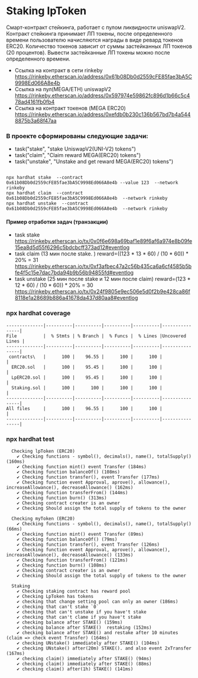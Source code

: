 # Staking lpToken

Cмарт-контракт стейкинга, работает с пулом ликвидности uniswapV2. Контракт стейкинга принимает ЛП токены, после определенного времени пользователю начисляются награды в виде ревард токенов ERC20. 
Количество токенов зависит от суммы застейканных ЛП токенов (20 процентов). Вывести застейканные ЛП токены можно после определенного времени.
- Cсылка на контракт в сети rinkeby https://rinkeby.etherscan.io/address/0x61b08Db0d2559cFE85fae3bA5C9998Ed066A8e4b
- Ссылка на пул(MEGA/ETH) uniswapV2 https://rinkeby.etherscan.io/address/0x597974e59862fc896d1b66c5c478ad4161fb0fb4  
- Ссылка на контракт токенов (MEGA ERC20) https://rinkeby.etherscan.io/address/0xefdb0b230c136b567bd7b4a5448875b3a68f47aa
### В проекте сформированы следующие задачи:
- task("stake", "stake UniswapV2(UNI-V2) tokens")
- task("claim", "Claim reward MEGA(ERC20) tokens")
- task("unstake", "Unstake and get reward MEGA(ERC20) tokens")
```shell

npx hardhat stake  --contract 0x61b08Db0d2559cFE85fae3bA5C9998Ed066A8e4b --value 123  --network rinkeby  
npx hardhat claim  --contract 0x61b08Db0d2559cFE85fae3bA5C9998Ed066A8e4b  --network rinkeby
npx hardhat unstake  --contract 0x61b08Db0d2559cFE85fae3bA5C9998Ed066A8e4b  --network rinkeby
```
#### Пример отработки задач (транзакции)
-  task stake https://rinkeby.etherscan.io/tx/0x0f6e698a69baf1e89f6af6a974e8b09fe15ea8d5d55f6296c5bdcbcff373ad12#eventlog
-  task claim (13 мин после stake. )
reward=((123 * 13 * 60) / (10 * 60)) * 20%  = 31 
https://rinkeby.etherscan.io/tx/0xf3afbec47a2c56b435ca6a6cf4585b5bfe4f5c15e7dac7bda94b9b56b94855fd#eventlog
-  task unstake (25 мин после stake и 12 мин после claim) 
reward=(123 * 12 * 60) / (10 * 60)) * 20% = 30
https://rinkeby.etherscan.io/tx/0x24f9805e9ec506e5d0f2b9e428ca86f8118e1a28689b886a41678da437d80aa8#eventlog


### npx hardhat coverage

```shell
--------------|----------|----------|----------|----------|----------------|
File          |  % Stmts | % Branch |  % Funcs |  % Lines |Uncovered Lines |
--------------|----------|----------|----------|----------|----------------|
 contracts\   |      100 |    96.55 |      100 |      100 |                |
  ERC20.sol   |      100 |    95.45 |      100 |      100 |                |
  LpERC20.sol |      100 |    95.45 |      100 |      100 |                |
  Staking.sol |      100 |      100 |      100 |      100 |                |
--------------|----------|----------|----------|----------|----------------|
All files     |      100 |    96.55 |      100 |      100 |                |
--------------|----------|----------|----------|----------|----------------|
```
### npx hardhat test

```shell
  Checking lpToken (ERC20)
    ✔ Checking functions - symbol(), decimals(), name(), totalSupply() (160ms)
    ✔ Checking function mint() event Transfer (184ms)
    ✔ Checking function balanceOf() (108ms)
    ✔ Checking function transfer(), event Transfer (177ms)
    ✔ Checking function event Approval, aprove(), allowance(), increaseAllowance(), decreaseAllowance() (162ms)
    ✔ Checking function transferFrom() (144ms)
    ✔ Checking function burn() (313ms)
    ✔ Checking contract creater is an owner
    ✔ Checking Should assign the total supply of tokens to the owner

  Checking myToken (ERC20)
    ✔ Checking functions - symbol(), decimals(), name(), totalSupply() (66ms)
    ✔ Checking function mint() event Transfer (89ms)
    ✔ Checking function balanceOf() (79ms)
    ✔ Checking function transfer(), event Transfer (126ms)
    ✔ Checking function event Approval, aprove(), allowance(), increaseAllowance(), decreaseAllowance() (133ms)
    ✔ Checking function transferFrom() (121ms)
    ✔ Checking function burn() (108ms)
    ✔ Checking contract creater is an owner
    ✔ Checking Should assign the total supply of tokens to the owner

  Staking
    ✔ Checking staking contract has reward pool
    ✔ Checking LpToken has tokens
    ✔ checking that change setting pool can only an owner (186ms)
    ✔ checking that can't stake `0`
    ✔ checking that can't unstake if you have't stake
    ✔ checking that can't clame if you have't stake
    ✔ checking balance after STAKE() (159ms)
    ✔ checking balance after STAKE()  restaking (152ms)
    ✔ checking balance after STAKE() and restake after 10 minutes (claim => check event Transfer) (164ms)
    ✔ checking UNstake() immediately after STAKE() (104ms)
    ✔ checking UNstake() after(20m) STAKE(). and also event 2xTransfer (167ms)
    ✔ checking claim() immediately after STAKE() (94ms)
    ✔ checking claim() immediately after STAKE() (88ms)
    ✔ checking claim() after(1h) STAKE() (141ms)
```

